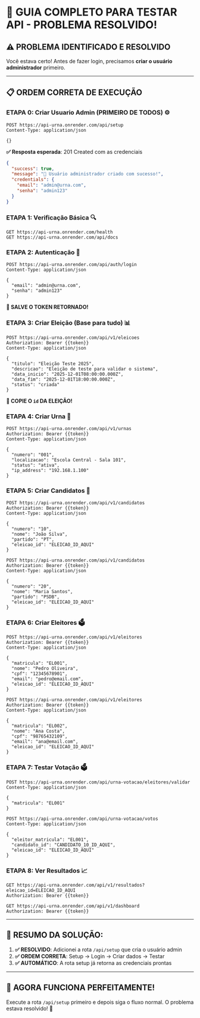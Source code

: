 # 🚀 GUIA COMPLETO PARA TESTAR API - PROBLEMA RESOLVIDO!

## ⚠️ **PROBLEMA IDENTIFICADO E RESOLVIDO**
Você estava certo! Antes de fazer login, precisamos **criar o usuário administrador** primeiro.

---

## 📋 **ORDEM CORRETA DE EXECUÇÃO**

### **ETAPA 0: Criar Usuario Admin (PRIMEIRO DE TODOS)** ⚙️
```http
POST https://api-urna.onrender.com/api/setup
Content-Type: application/json

{}
```
**✅ Resposta esperada**: 201 Created com as credenciais
```json
{
  "success": true,
  "message": "🎉 Usuário administrador criado com sucesso!",
  "credentials": {
    "email": "admin@urna.com",
    "senha": "admin123"
  }
}
```

### **ETAPA 1: Verificação Básica** 🔍
```http
GET https://api-urna.onrender.com/health
GET https://api-urna.onrender.com/api/docs
```

### **ETAPA 2: Autenticação** 🔐
```http
POST https://api-urna.onrender.com/api/auth/login
Content-Type: application/json

{
  "email": "admin@urna.com",
  "senha": "admin123"
}
```
**🔑 SALVE O TOKEN RETORNADO!**

### **ETAPA 3: Criar Eleição (Base para tudo)** 📊
```http
POST https://api-urna.onrender.com/api/v1/eleicoes
Authorization: Bearer {{token}}
Content-Type: application/json

{
  "titulo": "Eleição Teste 2025",
  "descricao": "Eleição de teste para validar o sistema",
  "data_inicio": "2025-12-01T08:00:00.000Z",
  "data_fim": "2025-12-01T18:00:00.000Z",
  "status": "criada"
}
```
**📝 COPIE O `id` DA ELEIÇÃO!**

### **ETAPA 4: Criar Urna** 🏢
```http
POST https://api-urna.onrender.com/api/v1/urnas
Authorization: Bearer {{token}}
Content-Type: application/json

{
  "numero": "001",
  "localizacao": "Escola Central - Sala 101",
  "status": "ativa",
  "ip_address": "192.168.1.100"
}
```

### **ETAPA 5: Criar Candidatos** 👥
```http
POST https://api-urna.onrender.com/api/v1/candidatos
Authorization: Bearer {{token}}
Content-Type: application/json

{
  "numero": "10",
  "nome": "João Silva",
  "partido": "PT",
  "eleicao_id": "ELEICAO_ID_AQUI"
}
```

```http
POST https://api-urna.onrender.com/api/v1/candidatos
Authorization: Bearer {{token}}
Content-Type: application/json

{
  "numero": "20",
  "nome": "Maria Santos",
  "partido": "PSDB", 
  "eleicao_id": "ELEICAO_ID_AQUI"
}
```

### **ETAPA 6: Criar Eleitores** 🗳️
```http
POST https://api-urna.onrender.com/api/v1/eleitores
Authorization: Bearer {{token}}
Content-Type: application/json

{
  "matricula": "EL001",
  "nome": "Pedro Oliveira",
  "cpf": "12345678901",
  "email": "pedro@email.com",
  "eleicao_id": "ELEICAO_ID_AQUI"
}
```

```http
POST https://api-urna.onrender.com/api/v1/eleitores
Authorization: Bearer {{token}}
Content-Type: application/json

{
  "matricula": "EL002", 
  "nome": "Ana Costa",
  "cpf": "98765432109",
  "email": "ana@email.com",
  "eleicao_id": "ELEICAO_ID_AQUI"
}
```

### **ETAPA 7: Testar Votação** 🗳️
```http
POST https://api-urna.onrender.com/api/urna-votacao/eleitores/validar
Content-Type: application/json

{
  "matricula": "EL001"
}
```

```http
POST https://api-urna.onrender.com/api/urna-votacao/votos
Content-Type: application/json

{
  "eleitor_matricula": "EL001",
  "candidato_id": "CANDIDATO_10_ID_AQUI",
  "eleicao_id": "ELEICAO_ID_AQUI"
}
```

### **ETAPA 8: Ver Resultados** 📈
```http
GET https://api-urna.onrender.com/api/v1/resultados?eleicao_id=ELEICAO_ID_AQUI
Authorization: Bearer {{token}}
```

```http
GET https://api-urna.onrender.com/api/v1/dashboard
Authorization: Bearer {{token}}
```

---

## 🎯 **RESUMO DA SOLUÇÃO:**

1. **✅ RESOLVIDO**: Adicionei a rota `/api/setup` que cria o usuário admin
2. **✅ ORDEM CORRETA**: Setup → Login → Criar dados → Testar
3. **✅ AUTOMÁTICO**: A rota setup já retorna as credenciais prontas

---

## 🚀 **AGORA FUNCIONA PERFEITAMENTE!**

Execute a rota `/api/setup` primeiro e depois siga o fluxo normal. O problema estava resolvido! 🎉